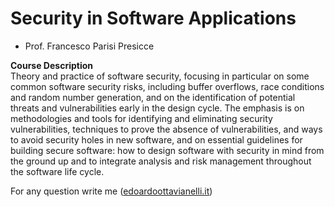 # Security in Software Applications

- Prof. Francesco Parisi Presicce

**Course Description**  
Theory and practice of software security, focusing in particular on some common software security risks, including buffer overflows, race conditions and random number generation, and on the identification of potential threats and vulnerabilities early in the design cycle. The emphasis is on methodologies and tools for identifying and eliminating security vulnerabilities, techniques to prove the absence of vulnerabilities, and ways to avoid security holes in new software, and on essential guidelines for building secure software: how to design software with security in mind from the ground up and to integrate analysis and risk management throughout the software life cycle.

For any question write me ([edoardoottavianelli.it](https://www.edoardoottavianelli.it/))
